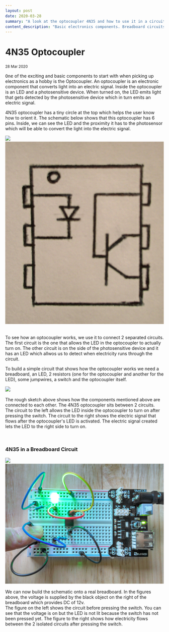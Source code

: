 ```yaml
---
layout: post
date: 2020-03-28
summary: "A look at the optocoupler 4N35 and how to use it in a circuit."
content_description: "Basic electronics components. Breadboard circuits. Optocoupler 4N35. Schematics for optocoupler 4N35. Without microcontroller."
---
```

<div media:type="text/omd" class="blog_title_style container">
    <h1><span>4N35 Optocoupler</span></h1>
    <small>28 Mar 2020</small>
</div>

<div media:type="text/omd" class="blog_content_style container">

<p id="blog_text">
<kbd>One</kbd> of the exciting and basic components to start with when picking up electronics as a hobby is the Optocoupler.
An optocoupler is an electronic component that converts light into an electric signal. Inside the optocoupler is an LED and a photosensitive device. When turned on, the LED emits light that gets detected by the photosensitive device which in turn emits an electric signal.
</p>

<p id="blog_text">
4N35 optocoupler has a tiny circle at the top which helps the user know how to orient it.
The schematic below shows that this optocoupler has 6 pins. Inside, we can see the LED and the proximity it has to the photosensor which will be able to convert the light into the electric signal.
</p>

<div class="function_div" media:type="text/omd">
<img src="/assets/images/opto_real.jpg">
<img src="/assets/images/optocoupler.jpg">
</div>

<p id="blog_text">
<br />
To see how an optocoupler works, we use it to connect 2 separated circuits. The first circuit is the one that allows the LED in the optocoupler to actually turn on. The other circuit is on the side of the photosensitive device and it has an LED which allwos us to detect when electricity runs through the circuit.
</p>

<p id="blog_text">
To build a simple circuit that shows how the optocoupler works we need a breadboard, an LED, 2 resistors (one for the optocoupler and another for the LED), some jumpwires, a switch and the optocoupler itself.
</p>

<div class="function_div" media:type="text/omd">
<img src="/assets/images/opto_circuit.jpg">
</div>

<p id="blog_text">
The rough sketch above shows how the components mentioned above are connected to each other. The 4N35 optocoupler sits between 2 circuits. The circuit to the left allows the LED inside the optocoupler to turn on after pressing the switch. The circuit to the right shows the electric signal that flows after the optocoupler's LED is activated. The electric signal created lets the LED to the right side to turn on.
</p>

<br />
<h3 id="blog_text">4N35 in a Breadboard Circuit</h3>

<div class="row">
<div class="col">
<img class="function_img" src="/assets/images/off.jpg">
</div>

<div class="col">
<img class="function_img" src="/assets/images/on.jpg">
</div>

<p id="blog_text">
We can now build the schematic onto a real breadboard. In the figures above, the voltage is supplied by the black object on the right of the breadboard which provides DC of 12v.
<br />
The figure on the left shows the circuit before pressing the switch. You can see that the voltage is on but the LED is not lit because the switch has not been pressed yet. The figure to the right shows how electricity flows between the 2 isolated circuits after pressing the switch.
</p>

</div>

<br />

</div>





